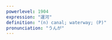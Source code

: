 ```yaml
---
powerlevel: 1904
expression: "運河"
definition: "(n) canal; waterway; (P)"
pronunciation: "うんが"
---
```

